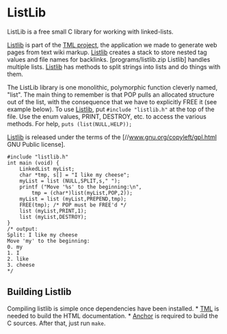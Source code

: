 # ListLib

ListLib is a free small C library for working with linked-lists.

[Listlib](//github.com/themanyone/listlib) is part of the [TML project](//anch.org/tml.html), the application we made to generate web pages from text wiki markup. [Listlib](//github.com/themanyone/listlib) creates a stack to store nested tag values and file names for backlinks. [programs/listlib.zip Listlib] handles multiple lists. [Listlib](//github.com/themanyone/listlib) has methods to split strings into lists and do things with them.

The ListLib library is one monolithic, polymorphic function cleverly named, "list". The main thing to remember is that POP pulls an allocated structure out of the list, with the consequence that we have to explicitly FREE it (see example below). To use [Listlib](//github.com/themanyone/listlib), put `#include "listlib.h"` at the top of the file. Use the enum values, PRINT, DESTROY, etc. to access the various methods. For help, `puts (list(NULL,HELP));`

[Listlib](//github.com/themanyone/listlib) is released under the terms of the [//www.gnu.org/copyleft/gpl.html GNU Public license].

```
#include "listlib.h"
int main (void) {
    LinkedList myList;
    char *tmp, s[] = "I like my cheese";
    myList = list (NULL,SPLIT,s," ");
    printf ("Move '%s' to the beginning:\n",
        tmp = (char*)list(myList,POP,2));
    myList = list (myList,PREPEND,tmp);
    FREE(tmp); /* POP must be FREE'd */
    list (myList,PRINT,1);
    list (myList,DESTROY);
}
/* output:
Split: I like my cheese
Move 'my' to the beginning:
0. my
1. I
2. like
3. cheese
*/
```

## Building Listlib

Compiling listlib is simple once dependencies have been installed.
    * [TML](//anch.org/tml.html) is needed to build the HTML documentation.
    * [Anchor](//github.com/themanyone/anch) is required to build the C sources.
After that, just run `make`.
